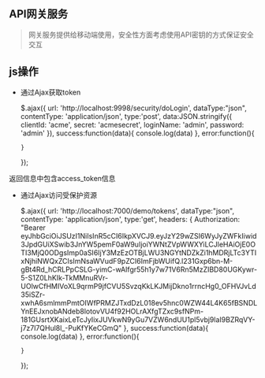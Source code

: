 ## API网关服务

> 网关服务提供给移动端使用，安全性方面考虑使用API密钥的方式保证安全交互

## js操作

* 通过Ajax获取token

    $.ajax({
      url: 'http://localhost:9998/security/doLogin',
      dataType:"json",
      contentType: 'application/json',
      type:'post',
      data:JSON.stringify({
        clientId: 'acme',
        secret: 'acmesecret',
        loginName: 'admin',
        password: 'admin'
      }),
      success:function(data){
        console.log(data)
      },
      error:function(){
    
      }
    });

返回信息中包含access_token信息

* 通过Ajax访问受保护资源

    $.ajax({
      url: 'http://localhost:7000/demo/tokens',
      dataType:"json",
      contentType: 'application/json',
      type:'get',
      headers: {
        Authorization: "Bearer eyJhbGciOiJSUzI1NiIsInR5cCI6IkpXVCJ9.eyJzY29wZSI6WyJyZWFkIiwid3JpdGUiXSwib3JnYW5pemF0aW9uIjoiYWNtZVpWWXYiLCJleHAiOjE0OTI3MjQ0ODgsImp0aSI6IjY3MzEzOTBjLWU3NGYtNDZkZi1hMDRjLTc3YTIxNjhiNWQxZCIsImNsaWVudF9pZCI6ImFjbWUifQ.l231Gxp6bn-M-gBt4Rd_hCRLPpCSLG-yimC-wAIfgr55h1y7w71V6Rn5MzZIBD80UGKywr-5-S1Z0LhKIk-TkMMnuRVr-UOlwCfHMIVoXL9qrmP9jfCVU5SvzqKkLKJMijDkno1rrncHg0_OFHVJvLd35iSZr-xwhA6smlmmPmtOIWfPRMZJTxdDzL018ev5hnc0WZW44L4K65fBSNDLYnEEJxnobANdeb8lotovVU4f92HOLrAXfgTZxc9sfNPm-181GUsrtXKaixLeTcJyIixJUVkwN9yGu7VZW6ndUU1pl5vbj9laI9BZRqVY-j7z7l7QHul8l_-PuKfYKeCGmQ"
      },
      success:function(data){
        console.log(data)
      },
      error:function(){
    
      }
    });
